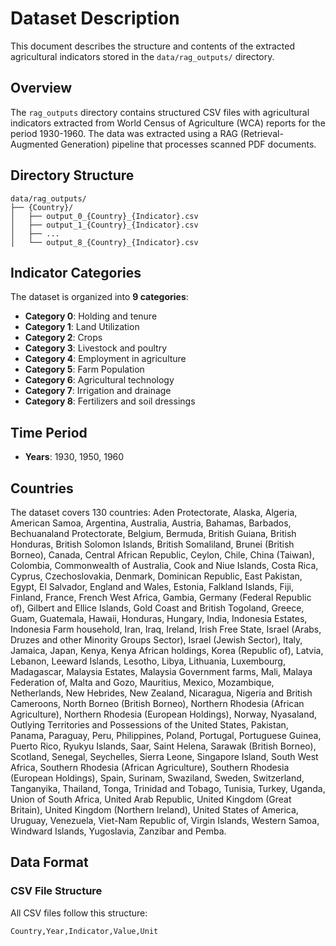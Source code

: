 # Dataset Description

This document describes the structure and contents of the extracted agricultural indicators stored in the `data/rag_outputs/` directory.

## Overview

The `rag_outputs` directory contains structured CSV files with agricultural indicators extracted from World Census of Agriculture (WCA) reports for the period 1930-1960. The data was extracted using a RAG (Retrieval-Augmented Generation) pipeline that processes scanned PDF documents.

## Directory Structure

```
data/rag_outputs/
├── {Country}/
│   ├── output_0_{Country}_{Indicator}.csv
│   ├── output_1_{Country}_{Indicator}.csv
│   ├── ...
│   └── output_8_{Country}_{Indicator}.csv
```

## Indicator Categories

The dataset is organized into **9 categories**:

- **Category 0**: Holding and tenure
- **Category 1**: Land Utilization
- **Category 2**: Crops 
- **Category 3**: Livestock and poultry
- **Category 4**: Employment in agriculture
- **Category 5**: Farm Population
- **Category 6**: Agricultural technology
- **Category 7**: Irrigation and drainage
- **Category 8**: Fertilizers and soil dressings

## Time Period

- **Years**: 1930, 1950, 1960

## Countries

The dataset covers 130 countries: Aden Protectorate, Alaska, Algeria, American Samoa, Argentina, Australia, Austria, Bahamas, Barbados, Bechuanaland Protectorate, Belgium, Bermuda, British Guiana, British Honduras, British Solomon Islands, British Somaliland, Brunei (British Borneo), Canada, Central African Republic, Ceylon, Chile, China (Taiwan), Colombia, Commonwealth of Australia, Cook and Niue Islands, Costa Rica, Cyprus, Czechoslovakia, Denmark, Dominican Republic, East Pakistan, Egypt, El Salvador, England and Wales, Estonia, Falkland Islands, Fiji, Finland, France, French West Africa, Gambia, Germany (Federal Republic of), Gilbert and Ellice Islands, Gold Coast and British Togoland, Greece, Guam, Guatemala, Hawaii, Honduras, Hungary, India, Indonesia Estates, Indonesia Farm household, Iran, Iraq, Ireland, Irish Free State, Israel (Arabs, Druzes and other Minority Groups Sector), Israel (Jewish Sector), Italy, Jamaica, Japan, Kenya, Kenya African holdings, Korea (Republic of), Latvia, Lebanon, Leeward Islands, Lesotho, Libya, Lithuania, Luxembourg, Madagascar, Malaysia Estates, Malaysia Government farms, Mali, Malaya Federation of, Malta and Gozo, Mauritius, Mexico, Mozambique, Netherlands, New Hebrides, New Zealand, Nicaragua, Nigeria and British Cameroons, North Borneo (British Borneo), Northern Rhodesia (African Agriculture), Northern Rhodesia (European Holdings), Norway, Nyasaland, Outlying Territories and Possessions of the United States, Pakistan, Panama, Paraguay, Peru, Philippines, Poland, Portugal, Portuguese Guinea, Puerto Rico, Ryukyu Islands, Saar, Saint Helena, Sarawak (British Borneo), Scotland, Senegal, Seychelles, Sierra Leone, Singapore Island, South West Africa, Southern Rhodesia (African Agriculture), Southern Rhodesia (European Holdings), Spain, Surinam, Swaziland, Sweden, Switzerland, Tanganyika, Thailand, Tonga, Trinidad and Tobago, Tunisia, Turkey, Uganda, Union of South Africa, United Arab Republic, United Kingdom (Great Britain), United Kingdom (Northern Ireland), United States of America, Uruguay, Venezuela, Viet-Nam Republic of, Virgin Islands, Western Samoa, Windward Islands, Yugoslavia, Zanzibar and Pemba.

## Data Format

### CSV File Structure

All CSV files follow this structure:

```csv
Country,Year,Indicator,Value,Unit
```

